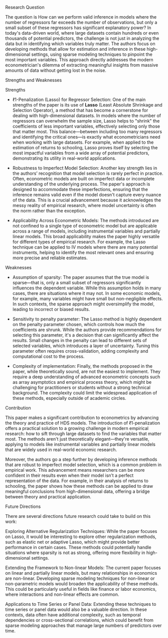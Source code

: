 Research Question

The question is How can we perform valid inference in models where the number of regressors far exceeds the number of observations, but only a small subset of these regressors has significant explanatory power? In today's data-driven world, where large datasets contain hundreds or even thousands of potential predictors, the challenge is not just in analyzing the data but in identifying which variables truly matter. The authors focus on developing methods that allow for estimation and inference in these high-dimensional settings, using sparse modeling techniques to pinpoint the most important variables. This approach directly addresses the modern econometrician's dilemma of extracting meaningful insights from massive amounts of data without getting lost in the noise.

Strengths and Weaknesses

Strengths

- ℓ1-Penalization (Lasso) for Regressor Selection:  One of the main strengths of the paper is its use of **Lasso** (Least Absolute Shrinkage and Selection Operator), a method that has become a cornerstone for dealing with high-dimensional datasets. In models where the number of regressors can overwhelm the sample size, Lasso helps to "shrink" the coefficients of less important variables, effectively selecting only those that matter most. This balance—between including too many regressors and identifying the critical ones—is exactly what econometricians need when working with large datasets. For example, when applied to the estimation of returns to schooling, Lasso proves itself by selecting the most impactful variables from a wide array of potential predictors, demonstrating its utility in real-world applications.

- Robustness to Imperfect Model Selection:  Another key strength lies in the authors’ recognition that model selection is rarely perfect in practice. Often, econometric models are built on imperfect data or incomplete understanding of the underlying process. The paper's approach is designed to accommodate these imperfections, ensuring that the inference remains valid even if the model doesn't capture every nuance of the data. This is a crucial advancement because it acknowledges the messy reality of empirical research, where model uncertainty is often the norm rather than the exception.

- Applicability Across Econometric Models:  The methods introduced are not confined to a single type of econometric model but are applicable across a range of models, including instrumental variables and partially linear models. This broad applicability makes the paper highly versatile for different types of empirical research. For example, the Lasso technique can be applied to IV models where there are many potential instruments, helping to identify the most relevant ones and ensuring more precise and reliable estimates.

Weaknesses

- Assumption of sparsity: The paper assumes that the true model is sparse—that is, only a small subset of regressors significantly influences the dependent variable. While this assumption holds in many cases, there are situations where it may not. In some economic models, for example, many variables might have small but non-negligible effects. In such contexts, the sparse approach might oversimplify the model, leading to incorrect or biased results.

- Sensitivity to penalty parameter: The Lasso method is highly dependent on the penalty parameter chosen, which controls how much the coefficients are shrunk. While the authors provide recommendations for selecting this parameter, it's a decision that can significantly affect the results. Small changes in the penalty can lead to different sets of selected variables, which introduces a layer of uncertainty. Tuning this parameter often requires cross-validation, adding complexity and computational cost to the process.

- Complexity of implementation: Finally, the methods proposed in the paper, while theoretically sound, are not the easiest to implement. They require a deep understanding of advanced econometric concepts such as array asymptotics and empirical process theory, which might be challenging for practitioners or students without a strong technical background. The complexity could limit the widespread application of these methods, especially outside of academic circles.

Contribution

This paper makes a significant contribution to econometrics by advancing the theory and practice of HDS models. The introduction of ℓ1-penalization offers a practical solution to a growing challenge in modern empirical research: how to sift through large datasets to find the variables that matter most. The methods aren't just theoretically elegant—they're versatile, applying to models like instrumental variables and partially linear models that are widely used in real-world economic research.

Moreover, the authors go a step further by developing inference methods that are robust to imperfect model selection, which is a common problem in empirical work. This advancement means researchers can be more confident in their results even when their model isn’t a perfect representation of the data. For example, in their analysis of returns to schooling, the paper shows how these methods can be applied to draw meaningful conclusions from high-dimensional data, offering a bridge between theory and practical application.

Future Directions

There are several directions future research could take to build on this work:

Exploring Alternative Regularization Techniques: While the paper focuses on Lasso, it would be interesting to explore other regularization methods, such as elastic net or adaptive Lasso, which might provide better performance in certain cases. These methods could potentially handle situations where sparsity is not as strong, offering more flexibility in high-dimensional settings.

Extending the Framework to Non-linear Models: The current paper focuses on linear and partially linear models, but many relationships in economics are non-linear. Developing sparse modeling techniques for non-linear or non-parametric models would broaden the applicability of these methods. This could be particularly useful in fields like finance or labor economics, where interactions and non-linear effects are common.

Applications to Time Series or Panel Data: Extending these techniques to time series or panel data would also be a valuable direction. In these contexts, data often have additional complexity, such as temporal dependencies or cross-sectional correlations, which could benefit from sparse modeling approaches that manage large numbers of predictors over time.

